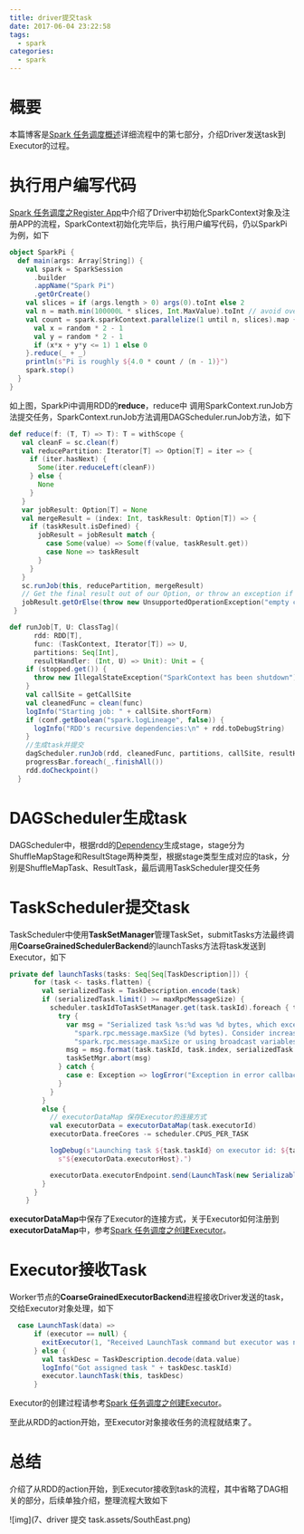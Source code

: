 ```yaml
---
title: driver提交task
date: 2017-06-04 23:22:58
tags: 
  - spark
categories:
  - spark
---
```


# 概要

本篇博客是[Spark 任务调度概述](http://blog.csdn.net/u011564172/article/details/65653617)详细流程中的第七部分，介绍Driver发送task到Executor的过程。

# 执行用户编写代码

[Spark 任务调度之Register App](http://blog.csdn.net/u011564172/article/details/69062339)中介绍了Driver中初始化SparkContext对象及注册APP的流程，SparkContext初始化完毕后，执行用户编写代码，仍以SparkPi为例，如下 

```scala
object SparkPi {
  def main(args: Array[String]) {
    val spark = SparkSession
      .builder
      .appName("Spark Pi")
      .getOrCreate()
    val slices = if (args.length > 0) args(0).toInt else 2
    val n = math.min(100000L * slices, Int.MaxValue).toInt // avoid overflow
    val count = spark.sparkContext.parallelize(1 until n, slices).map { i =>
      val x = random * 2 - 1
      val y = random * 2 - 1
      if (x*x + y*y <= 1) 1 else 0
    }.reduce(_ + _)
    println(s"Pi is roughly ${4.0 * count / (n - 1)}")
    spark.stop()
  }
} 
```

如上图，SparkPi中调用RDD的**reduce**，reduce中 
调用SparkContext.runJob方法提交任务，SparkContext.runJob方法调用DAGScheduler.runJob方法，如下

 ```scala
 def reduce(f: (T, T) => T): T = withScope {
    val cleanF = sc.clean(f)
    val reducePartition: Iterator[T] => Option[T] = iter => {
      if (iter.hasNext) {
        Some(iter.reduceLeft(cleanF))
      } else {
        None
      }
    }
    var jobResult: Option[T] = None
    val mergeResult = (index: Int, taskResult: Option[T]) => {
      if (taskResult.isDefined) {
        jobResult = jobResult match {
          case Some(value) => Some(f(value, taskResult.get))
          case None => taskResult
        }
      }
    }
    sc.runJob(this, reducePartition, mergeResult)
    // Get the final result out of our Option, or throw an exception if the RDD was empty
    jobResult.getOrElse(throw new UnsupportedOperationException("empty collection"))
  }
 ```

```scala
def runJob[T, U: ClassTag](
      rdd: RDD[T],
      func: (TaskContext, Iterator[T]) => U,
      partitions: Seq[Int],
      resultHandler: (Int, U) => Unit): Unit = {
    if (stopped.get()) {
      throw new IllegalStateException("SparkContext has been shutdown")
    }
    val callSite = getCallSite
    val cleanedFunc = clean(func)
    logInfo("Starting job: " + callSite.shortForm)
    if (conf.getBoolean("spark.logLineage", false)) {
      logInfo("RDD's recursive dependencies:\n" + rdd.toDebugString)
    }
    //生成task并提交
    dagScheduler.runJob(rdd, cleanedFunc, partitions, callSite, resultHandler, localProperties.get)
    progressBar.foreach(_.finishAll())
    rdd.doCheckpoint()
  }
```

# DAGScheduler生成task

DAGScheduler中，根据rdd的[Dependency](http://blog.csdn.net/u011564172/article/details/54312200)生成stage，stage分为ShuffleMapStage和ResultStage两种类型，根据stage类型生成对应的task，分别是ShuffleMapTask、ResultTask，最后调用TaskScheduler提交任务

# TaskScheduler提交task

TaskScheduler中使用**TaskSetManager**管理TaskSet，submitTasks方法最终调用**CoarseGrainedSchedulerBackend**的launchTasks方法将task发送到Executor，如下 

```scala
private def launchTasks(tasks: Seq[Seq[TaskDescription]]) {
      for (task <- tasks.flatten) {
        val serializedTask = TaskDescription.encode(task)
        if (serializedTask.limit() >= maxRpcMessageSize) {
          scheduler.taskIdToTaskSetManager.get(task.taskId).foreach { taskSetMgr =>
            try {
              var msg = "Serialized task %s:%d was %d bytes, which exceeds max allowed: " +
                "spark.rpc.message.maxSize (%d bytes). Consider increasing " +
                "spark.rpc.message.maxSize or using broadcast variables for large values."
              msg = msg.format(task.taskId, task.index, serializedTask.limit(), maxRpcMessageSize)
              taskSetMgr.abort(msg)
            } catch {
              case e: Exception => logError("Exception in error callback", e)
            }
          }
        }
        else {
          // executorDataMap 保存Executor的连接方式
          val executorData = executorDataMap(task.executorId)
          executorData.freeCores -= scheduler.CPUS_PER_TASK

          logDebug(s"Launching task ${task.taskId} on executor id: ${task.executorId} hostname: " +
            s"${executorData.executorHost}.")

          executorData.executorEndpoint.send(LaunchTask(new SerializableBuffer(serializedTask)))
        }
      }
    }
```

**executorDataMap**中保存了Executor的连接方式，关于Executor如何注册到**executorDataMap**中，参考[Spark 任务调度之创建Executor](http://blog.csdn.net/u011564172/article/details/69922241)。

# Executor接收Task

Worker节点的**CoarseGrainedExecutorBackend**进程接收Driver发送的task，交给Executor对象处理，如下 

```Scala
  case LaunchTask(data) =>
      if (executor == null) {
        exitExecutor(1, "Received LaunchTask command but executor was null")
      } else {
        val taskDesc = TaskDescription.decode(data.value)
        logInfo("Got assigned task " + taskDesc.taskId)
        executor.launchTask(this, taskDesc)
      }
```

Executor的创建过程请参考[Spark 任务调度之创建Executor](http://blog.csdn.net/u011564172/article/details/69922241)。

至此从RDD的action开始，至Executor对象接收任务的流程就结束了。

# 总结

介绍了从RDD的action开始，到Executor接收到task的流程，其中省略了DAG相关的部分，后续单独介绍，整理流程大致如下 

![img](7、driver 提交 task.assets/SouthEast.png)